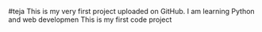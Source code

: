 #teja
This is my very first project uploaded on GitHub.
I am learning Python and web developmen
This is my first code project 
